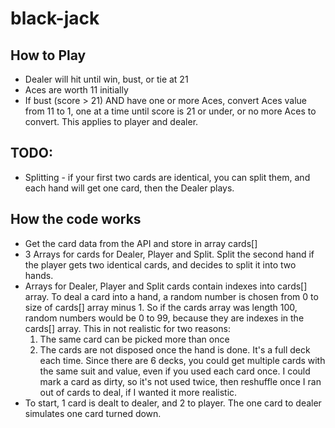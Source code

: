 # black-jack

## How to Play

- Dealer will hit until win, bust, or tie at 21
- Aces are worth 11 initially
- If bust (score > 21) AND have one or more Aces,
  convert Aces value from 11 to 1,
  one at a time until score is 21 or under,
  or no more Aces to convert.
  This applies to player and dealer.

## TODO:

- Splitting - if your first two cards are identical,
  you can split them, and each hand will get one card,
  then the Dealer plays.

## How the code works

- Get the card data from the API and store in array cards[]
- 3 Arrays for cards for Dealer, Player and Split.
  Split the second hand if the player gets two identical cards,
  and decides to split it into two hands.
- Arrays for Dealer, Player and Split cards contain indexes into cards[] array.
  To deal a card into a hand, a random number is chosen from 0 to size of cards[] array minus 1.
  So if the cards array was length 100, random numbers would be 0 to 99,
  because they are indexes in the cards[] array.
  This in not realistic for two reasons:
  1. The same card can be picked more than once
  2. The cards are not disposed once the hand is done. It's a full deck each time.
  Since there are 6 decks, you could get multiple cards with the same suit and value,
  even if you used each card once. I could mark a card as dirty, so it's not used twice,
  then reshuffle once I ran out of cards to deal, if I wanted it more realistic.
- To start, 1 card is dealt to dealer, and 2 to player.
  The one card to dealer simulates one card turned down.
  